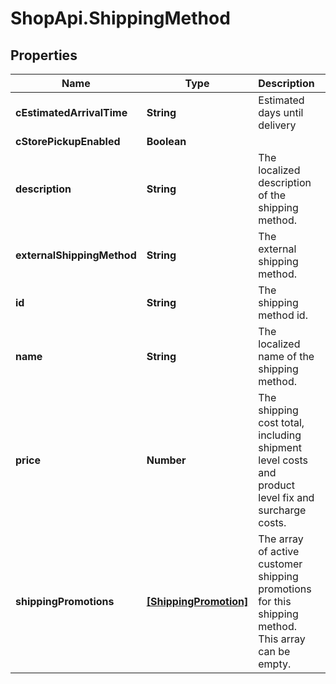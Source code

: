 # ShopApi.ShippingMethod

## Properties
Name | Type | Description | Notes
------------ | ------------- | ------------- | -------------
**cEstimatedArrivalTime** | **String** | Estimated days until delivery | [optional] 
**cStorePickupEnabled** | **Boolean** |  | 
**description** | **String** | The localized description of the shipping method. | [optional] 
**externalShippingMethod** | **String** | The external shipping method. | [optional] 
**id** | **String** | The shipping method id. | 
**name** | **String** | The localized name of the shipping method. | [optional] 
**price** | **Number** | The shipping cost total, including shipment level costs and  product level fix and surcharge costs. | [optional] 
**shippingPromotions** | [**[ShippingPromotion]**](ShippingPromotion.md) | The array of active customer shipping promotions for this shipping  method. This array can be empty. | [optional] 


